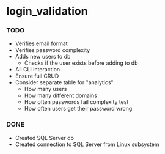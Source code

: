 # login_validation
### TODO
- Verifies email format
- Verifies password complexity
- Adds new users to db
  -  Checks if the user exists before adding to db
-  All CLI interaction
- Ensure full CRUD
- Consider separate table for "analytics"
  - How many users
  - How many different domains
  - How often passwords fail complexity test
  - How often users get their password wrong

### DONE
- Created SQL Server db
- Created connection to SQL Server from Linux subsystem
